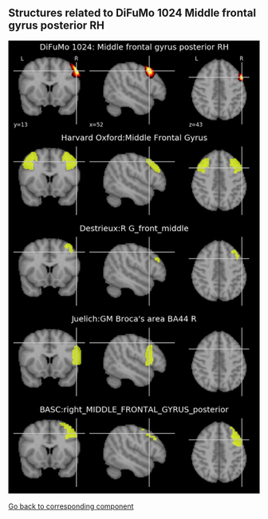 


## Structures related to DiFuMo 1024 Middle frontal gyrus posterior RH

![240](240.jpg "Structures related to DiFuMo 1024 Middle frontal gyrus posterior RH")

[Go back to corresponding component](https://parietal-inria.github.io/DiFuMo/1024/html/240.html)